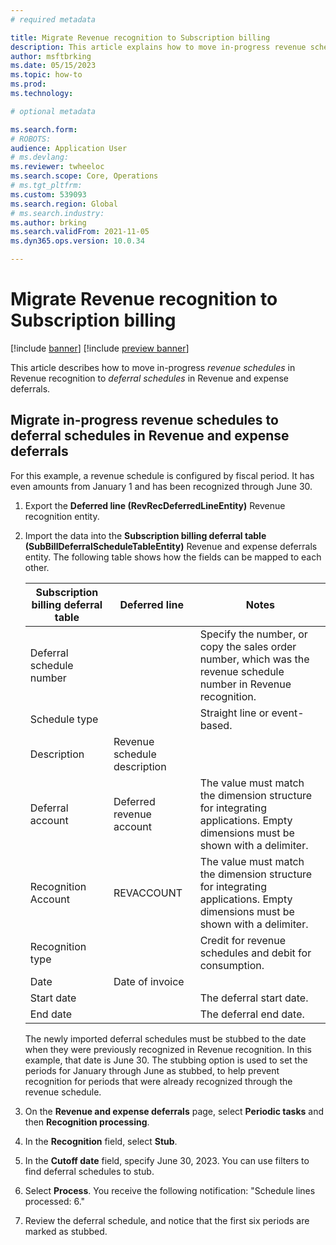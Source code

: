 ```yaml
---
# required metadata

title: Migrate Revenue recognition to Subscription billing
description: This article explains how to move in-progress revenue schedules in Revenue recognition to deferral schedules in Revenue and expense deferrals.
author: msftbrking
ms.date: 05/15/2023
ms.topic: how-to
ms.prod: 
ms.technology: 

# optional metadata

ms.search.form:  
# ROBOTS: 
audience: Application User
# ms.devlang: 
ms.reviewer: twheeloc
ms.search.scope: Core, Operations
# ms.tgt_pltfrm: 
ms.custom: 539093
ms.search.region: Global
# ms.search.industry: 
ms.author: brking
ms.search.validFrom: 2021-11-05
ms.dyn365.ops.version: 10.0.34

---
```

# Migrate Revenue recognition to Subscription billing

[!include [banner](../includes/banner.md)]
[!include [preview banner](../includes/preview-banner.md)]

This article describes how to move in-progress *revenue schedules* in Revenue recognition to *deferral schedules* in Revenue and expense deferrals.

## Migrate in-progress revenue schedules to deferral schedules in Revenue and expense deferrals

For this example, a revenue schedule is configured by fiscal period. It has even amounts from January 1 and has been recognized through June 30.

1. Export the **Deferred line (RevRecDeferredLineEntity)** Revenue recognition entity.
2. Import the data into the **Subscription billing deferral table (SubBillDeferralScheduleTableEntity)** Revenue and expense deferrals entity. The following table shows how the fields can be mapped to each other.

    | Subscription billing deferral table | Deferred line                | Notes |
    |-------------------------------------|------------------------------|-------|
    | Deferral schedule number            |                              | Specify the number, or copy the sales order number, which was the revenue schedule number in Revenue recognition. |
    | Schedule type                       |                              | Straight line or event-based. |
    | Description                         | Revenue schedule description | |
    | Deferral account                    | Deferred revenue account     | The value must match the dimension structure for integrating applications. Empty dimensions must be shown with a delimiter. |
    | Recognition Account                 | REVACCOUNT                   | The value must match the dimension structure for integrating applications. Empty dimensions must be shown with a delimiter. |
    | Recognition type                    |                              | Credit for revenue schedules and debit for consumption. |
    | Date                                | Date of invoice              | |
    | Start date                          |                              | The deferral start date. |
    | End date                            |                              | The deferral end date. |

    The newly imported deferral schedules must be stubbed to the date when they were previously recognized in Revenue recognition. In this example, that date is June 30. The stubbing option is used to set the periods for January through June as stubbed, to help prevent recognition for periods that were already recognized through the revenue schedule.

3. On the **Revenue and expense deferrals** page, select **Periodic tasks** and then **Recognition processing**.
4. In the **Recognition** field, select **Stub**. 
5. In the **Cutoff date** field, specify June 30, 2023. You can use filters to find deferral schedules to stub.
6. Select **Process**. You receive the following notification: "Schedule lines processed: 6."
7. Review the deferral schedule, and notice that the first six periods are marked as stubbed.
